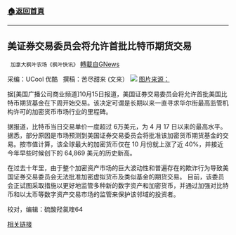 ###  [:house:返回首頁](https://github.com/ourhimalayas/txt)
---


## 美证券交易委员会将允许首批比特币期货交易
` 加拿大枫叶农场《枫叶快讯》` [轉載自GNews](https://gnews.org/zh-hans/1600872/)

采编：UCool 优酷   撰稿：苦尽甜来 (文来）
![](https://assets.gnews.org/wp-content/uploads/2021/10/bitcoin2.jpg)
[图片来源：](https://unsplash.com/photos/aX1hN4uNd-I)

据[美国广播公司商业频道]10月15日报道，美国证券交易委员会将允许首批美国比特币期货基金在下周开始交易。该决定可谓是长期以来一直寻求华尔街最高监管机构许可的加密货币市场行业的里程碑。

据报道，比特币当日交易单价一度超过 6万美元，为 4 月 17 日以来的最高水平。据悉，部分原因是市场预测到美国证券交易委员会将批准该加密货币期货基金的交易。按市值计算，该全球最大的加密货币仅在 10 月份就上涨了近 40%，并接近今年早些时候创下的 64,869 美元的历史新高。

在过去十年里，由于整个加密资产市场的巨大波动性和普遍存在的欺诈行为导致美国证券交易委员会无法批准加密虚拟货币及类似基金的期货交易。 目前，该委员会正试图采取措施以更好地监管多种新的数字资产和加密货币，并通过加强对比特币和以太币等数字资产交易市场的监管来保护该邻域的投资者。

校对，编辑：硫酸羟氯喹64

[相关链接](https://www.msn.com/en-us/money/markets/the-sec-is-poised-to-allow-the-first-bitcoin-futures-etfs-to-begin-trading-source-says/ar-AAPz3dI?ocid=BingNewsSearch)
